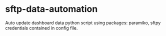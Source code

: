 # sftp-data-automation
Auto update dashboard data
python script using packages: paramiko, sftpy
credentials contained in config file.

